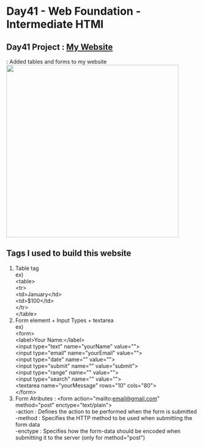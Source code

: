 # Day41 - Web Foundation - Intermediate HTMl
## Day41 Project : [My Website](index.html)
 : Added tables and forms to my website   
 <img src="" width="450" height="auto">
## Tags I used to build this website
  1. Table tag   
    ex)<br>
      \<table\>   
        \<tr\>   
            \<td\>January\</td\>   
            \<td\>$100\</td\>   
        \</tr\>   
      \</table\>    
  2. Form element + Input Types + textarea<br>
    ex)<Br> 
     \<form\><br>
          \<label\>Your Name:\</label\><br>
          \<input type="text" name="yourName" value=""\><br>
          \<input type="email" name="yourEmail" value=""\><br>
          \<input type="date" name="" value=""\><br>
          \<input type="submit" name="" value="submit"\><br>
          \<input type="range" name="" value=""\><br>
          \<input type="search" name="" value=""\><br>
          \<textarea name="yourMessage" rows="10" cols="80"\></textarea><br>
    \</form\>   
  3. Form Atributes
    : \<form action="mailto:email@gmail.com" method="post" enctype="text/plain"\><br>
    -action : Defines the action to be performed when the form is submitted<br>
    -method : Specifies the HTTP method to be used when submitting the form data<br>
    -enctype : Specifies how the form-data should be encoded when submitting it to the server (only for method="post")<br>
